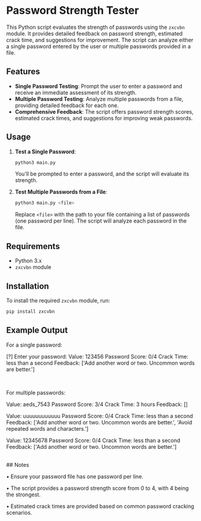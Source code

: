 # Password Strength Tester

This Python script evaluates the strength of passwords using the `zxcvbn` module. It provides detailed feedback on password strength, estimated crack time, and suggestions for improvement. The script can analyze either a single password entered by the user or multiple passwords provided in a file.

## Features

- **Single Password Testing**: Prompt the user to enter a password and receive an immediate assessment of its strength.
- **Multiple Password Testing**: Analyze multiple passwords from a file, providing detailed feedback for each one.
- **Comprehensive Feedback**: The script offers password strength scores, estimated crack times, and suggestions for improving weak passwords.

## Usage

1. **Test a Single Password**:
    ```bash
    python3 main.py
    ```

   You'll be prompted to enter a password, and the script will evaluate its strength.

2. **Test Multiple Passwords from a File**:
    ```bash
    python3 main.py <file>
    ```

   Replace `<file>` with the path to your file containing a list of passwords (one password per line). The script will analyze each password in the file.

## Requirements

- Python 3.x
- `zxcvbn` module

## Installation

To install the required `zxcvbn` module, run:
```bash
pip install zxcvbn
```

## Example Output
For a single password: <br>

[?] Enter your password: 
Value: 123456
Password Score: 0/4
Crack Time: less than a second
Feedback: ['Add another word or two. Uncommon words are better.']

<br>

For multiple passwords: <br>

Value: aeds_7543
Password Score: 3/4
Crack Time: 3 hours
Feedback: []




Value: uuuuuuuuuuuu
Password Score: 0/4
Crack Time: less than a second
Feedback: ['Add another word or two. Uncommon words are better.', 'Avoid repeated words and characters.']




Value: 12345678
Password Score: 0/4
Crack Time: less than a second
Feedback: ['Add another word or two. Uncommon words are better.']

<br>
## Notes 

• Ensure your password file has one password per line.

• The script provides a password strength score from 0 to 4, with 4 being the strongest.

• Estimated crack times are provided based on common password cracking scenarios.
